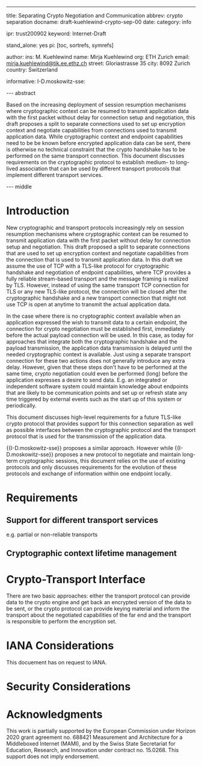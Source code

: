 ---
title: Separating Crypto Negotiation and Communication
abbrev: crypto separation
docname: draft-kuehlewind-crypto-sep-00
date:
category: info

ipr: trust200902
keyword: Internet-Draft

stand_alone: yes
pi: [toc, sortrefs, symrefs]

author:
    ins: M. Kuehlewind
    name: Mirja Kuehlewind
    org: ETH Zurich
    email: mirja.kuehlewind@tik.ee.ethz.ch
    street: Gloriastrasse 35
    city: 8092 Zurich
    country: Switzerland

informative:
   I-D.moskowitz-sse:


--- abstract

Based on the increasing deployment of session resumption mechanisms where cryptographic context 
can be resumed to transmit application data with the first packet without delay for connection setup 
and negotiation, this draft proposes a split to separate connections used to set up encryption 
context and negotiate capabilities from connections used to transmit application data.
While cryptographic context and endpoint capabilities need to be be known before encrypted 
application data can be sent, there is otherwise no technical constraint that the crypto handshake 
has to be performed on the same transport connection. This document discusses requirements on the 
cryptographic protocol to establish medium- to long-lived association that can be used by different
transport protocols that implement different transport services.


--- middle

# Introduction

New cryptographic and transport protocols increasingly rely on session resumption mechanisms 
where cryptographic context can be resumed to transmit application data with the first packet
without delay for connection setup and negotiation. This draft proposed a split to separate 
connections that are used to set up encryption context and negotiate capabilities from the 
connection that is used to transmit application data. In this draft we assume the use of TCP with
a TLS-like protocol for cryptographic handshake and negotiation of endpoint capabilities, where TCP 
provides a fully reliable stream-based transport and the message framing is realized by TLS. 
However, instead of using the same transport TCP connection for TLS or any new TLS-like protocol,
the connection will be closed after the cryptographic handshake and a new transport connection 
that might not use TCP is open at anytime to transmit the actual application data.

In the case where there is no cryptographic context available when an application 
expressed the wish to transmit data to a certain endpoint, the connection for crypto
negotiation must be established first, immediately before the actual payload connection
will be used. In this case, as today for approaches that integrate both the cryptographic 
handshake and the payload transmission, the application data transmission is delayed until 
the needed cryptographic context is available. Just using a separate transport connection 
for these two actions does not generally introduce any extra delay. However, given that these
steps don't have to be performed at the same time, crypto negotiation could even be performed (long)
before the application expresses a desire to send data. E.g. an integrated or independent software 
system could maintain knowledge about endpoints that are likely to be communication points and set up
or refresh state any time triggered by external events such as the start up of this system or periodically.

This document discusses high-level requirements for a future TLS-like crypto protocol that provides
support for this connection separation as well as possible interfaces between the cryptographic protocol
and the transport protocol that is used for the transmission of the application data.

{{I-D.moskowitz-sse}} proposes a similar approach. However while {{I-D.moskowitz-sse}} proposes 
a new protocol to negotiate and maintain long-term cryptographic sessions, 
this document relies on the use of existing protocols and only discusses requirements for the evolution
of these protocols and exchange of information within one endpoint locally.

# Requirements

## Support for different transport services

e.g. partial or non-reliable transports

## Cryptographic context lifetime management


# Crypto-Transport Interface

There are two basic approaches: either the transport protocol can provide data to the crypto engine 
and get back an encrypted version of the data to be sent, or the crypto protocol can provide keying
material and inform the transport about the negotiated capabilities of the far end and the transport
is responsible to perform the encryption set.

# IANA Considerations

This docuement has on request to IANA.

# Security Considerations


# Acknowledgments

This work is partially supported by the European Commission under Horizon 2020
grant agreement no. 688421 Measurement and Architecture for a Middleboxed
Internet (MAMI), and by the Swiss State Secretariat for Education, Research, and
Innovation under contract no. 15.0268. This support does not imply endorsement.

